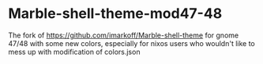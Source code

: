 # Marble-shell-theme-mod47-48
The fork of https://github.com/imarkoff/Marble-shell-theme for gnome 47/48 with some new colors, especially for nixos users who wouldn't like to mess up with modification of colors.json

